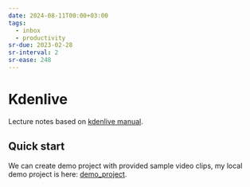 ```yaml
---
date: 2024-08-11T00:00+03:00
tags:
  - inbox
  - productivity
sr-due: 2023-02-28
sr-interval: 2
sr-ease: 248
---
```


# Kdenlive

Lecture notes based on [kdenlive manual](https://docs.kdenlive.org/en/).

## Quick start

We can create demo project with provided sample video clips, my local demo
project is here: [demo_project](file:///home/inom/Arts_and_Entertainment/video-editing/kdenlive-tutorial-videos/).
